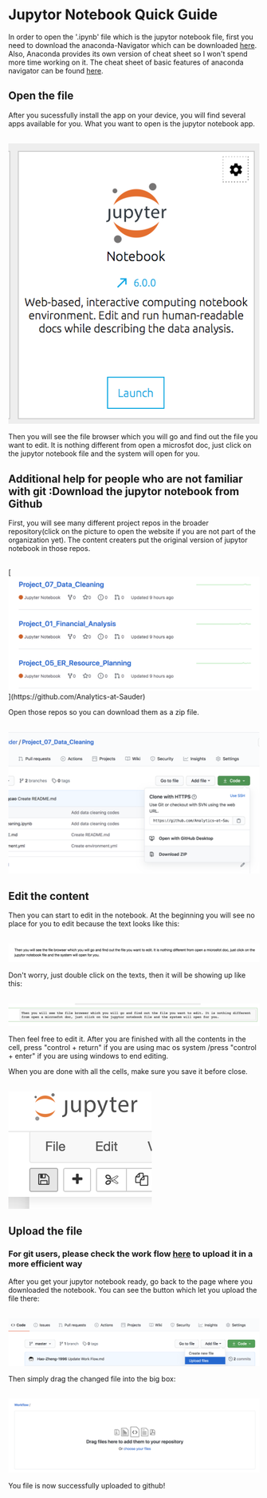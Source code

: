 
# Jupytor Notebook Quick Guide

In order to open the '.ipynb' file which is the jupytor notebook file, first you need to download the anaconda-Navigator which can be downloaded [here](https://docs.anaconda.com/anaconda/install/). Also, Anaconda provides its own version of cheat sheet so I won't spend more time working on it. The cheat sheet of basic features of anaconda navigator can be found [here](https://docs.anaconda.com/_downloads/9ee215ff15fde24bf01791d719084950/Anaconda-Starter-Guide.pdf).

## Open the file

After you sucessfully install the app on your device, you will find several apps available for you. What you want to open is the jupytor notebook app.

<br/>
<img src="image/open_1.png">
<br/>

Then you will see the file browser which you will go and find out the file you want to edit. It is nothing different from open a microsfot doc, just click on the jupytor notebook file and the system will open for you.

## Additional help for people who are not familiar with git :Download the jupytor notebook from Github

First, you will see many different project repos in the broader repository(click on the picture to open the website if you are not part of the organization yet). The content creaters put the original version of jupytor notebook in those repos.

<br/>
[<img src="image/sample.png">](https://github.com/Analytics-at-Sauder)
<br/>

Open those repos so you can download them as a zip file.

<br/>
<img src="image/download.png">
<br/>

## Edit the content

Then you can start to edit in the notebook. At the beginning you will see no place for you to edit because the text looks like this:

<br/>
<img src="image/before.png">
<br/>

Don't worry, just double click on the texts, then it will be showing up like this:

<br/>
<img src="image/after.png">
<br/>

Then feel free to edit it. After you are finished with all the contents in the cell, press "control + return" if you are using mac os system /press "control + enter" if you are using windows to end editing.

When you are done with all the cells, make sure you save it before close.

<br/>
<img src="image/save.png">
<br/>

## Upload the file

### For git users, please check the work flow [here](https://github.com/Analytics-at-Sauder/Workflow/blob/master/Work%20Flow.md) to upload it in a more efficient way

After you get your jupytor notebook ready, go back to the page where you downloaded the notebook. You can see the button which let you upload the file there:

<br/>
<img src="image/upload_1.png">
<br/>

Then simply drag the changed file into the big box:

<br/>
<img src="image/upload_2.png">
<br/>

You file is now successfully uploaded to github!

